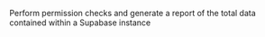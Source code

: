 Perform permission checks and generate a report of the total data contained within a Supabase instance